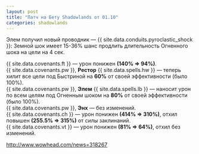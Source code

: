 ```yaml
---
layout: post
title: "Патч на Бету Shadowlands от 01.10"
categories: shadowlands 
---
```

Элем получил новый проводник — {{ site.data.conduits.pyroclastic_shock }}: Земной шок имеет 15-36% шанс продлить длительность Огненного шока на цели на 4 сек.

{{ site.data.covenants.ft }} — урон понижен **(140% => 94%)**.  
{{ site.data.covenants.pw }}, **Рестор** {{ site.data.spells.hw }} — теперь хилит все цели под Быстриной на **60%** от своей эффективности (было 100%).  
{{ site.data.covenants.pw }}, **Элем** {{ site.data.spells.lb }} — наносит урон по всем целям под Огненным шоком на **80%** от своей эффективности (было 100%).  
{{ site.data.covenants.pw }}, **Энх** — без изменений.  
{{ site.data.covenants.ch }} — урон понижен **(414% => 310%)**, отхил повышен **(255.5% => 315%)** от силы заклинаний.  
{{ site.data.covenants.vt }} — урон понижен **(81% => 64%)**, отхил без изменений.

<http://www.wowhead.com/news=318267>
